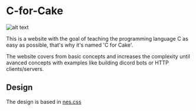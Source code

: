 # C-for-Cake

![alt text](https://aprogrammerlife.com/images/pictuers/lost_children_will_be_taught_the_c_programming_language.jpg)

This is a website with the goal of teaching the programming language C as easy as possible, that's why it's named 'C for Cake'.

The website covers from basic concepts and increases the complexity until avanced concepts with examples like building dicord bots or HTTP clients/servers.

## Design

The design is based in [nes.css](https://nostalgic-css.github.io/NES.css/)
